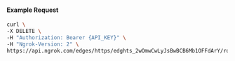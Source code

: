 <!-- Code generated for API Clients. DO NOT EDIT. -->

#### Example Request

```bash
curl \
-X DELETE \
-H "Authorization: Bearer {API_KEY}" \
-H "Ngrok-Version: 2" \
https://api.ngrok.com/edges/https/edghts_2wOmwCwLyJsBwBCB6Mb1OFFdArY/routes/edghtsrt_2wOmwEk92ePeAmX8lWgUDefQCfJ
```
